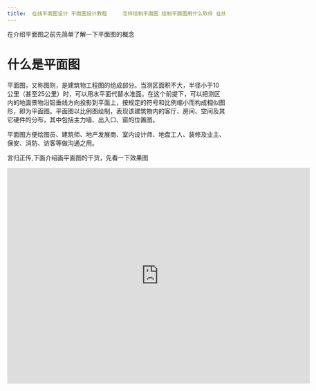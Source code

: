 ```yaml
---
title: 	在线平面图设计	平面图设计教程 	怎样绘制平面图 绘制平面图用什么软件 在线制图
---
```


在介绍平面图之前先简单了解一下平面图的概念

# 什么是平面图

平面图，又称图则，是建筑物工程图的组成部分。当测区面积不大，半径小于10公里（甚至25公里）时，可以用水平面代替水准面。在这个前提下，可以把测区内的地面景物沿铅垂线方向投影到平面上，按规定的符号和比例缩小而构成相似图形，即为平面图。平面图以比例图绘制，表现该建筑物内的客厅、房间、空间及其它硬件的分布，其中包括主力墙、出入口、窗的位置图。

平面图方便绘图员、建筑师、地产发展商、室内设计师、地盘工人、装修及业主、保安、消防、访客等做沟通之用。

言归正传,下面介绍画平面图的干货，先看一下效果图

<iframe src="https://www.freedgo.com/draw_index.html?lightbox=1&p=ex1&highlight=0000ff&edit=_blank&layers=1&nav=1&title=平面图示例#Uhttps://www.freedgo.com/templates/floor/floor_sample1.xml" width="700px" height="500px" frameborder="0" scrolling="no"></iframe>
